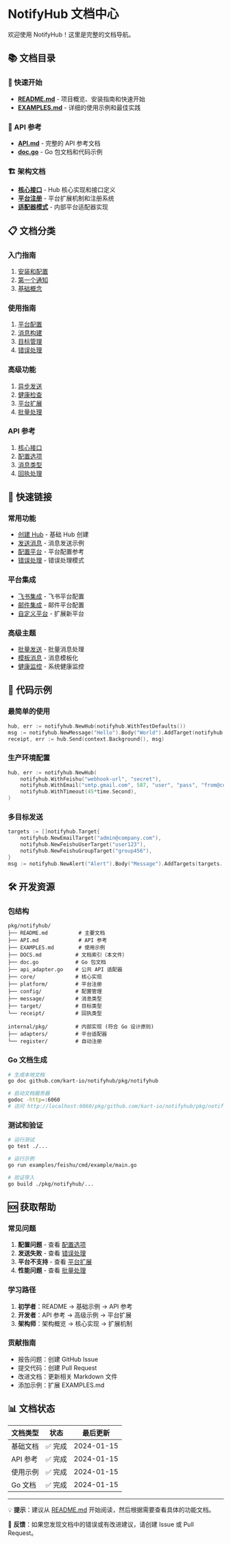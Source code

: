 # NotifyHub 文档中心

欢迎使用 NotifyHub！这里是完整的文档导航。

## 📚 文档目录

### 🚀 快速开始
- **[README.md](README.md)** - 项目概览、安装指南和快速开始
- **[EXAMPLES.md](EXAMPLES.md)** - 详细的使用示例和最佳实践

### 📖 API 参考
- **[API.md](API.md)** - 完整的 API 参考文档
- **[doc.go](doc.go)** - Go 包文档和代码示例

### 🏗️ 架构文档
- **[核心接口](core/)** - Hub 核心实现和接口定义
- **[平台注册](platform/)** - 平台扩展机制和注册系统
- **[适配器模式](adapters/)** - 内部平台适配器实现

## 📋 文档分类

### 入门指南
1. [安装和配置](README.md#安装)
2. [第一个通知](README.md#快速开始)
3. [基础概念](README.md#架构概览)

### 使用指南
1. [平台配置](EXAMPLES.md#平台配置)
2. [消息构建](EXAMPLES.md#消息构建)
3. [目标管理](EXAMPLES.md#目标管理)
4. [错误处理](EXAMPLES.md#错误处理)

### 高级功能
1. [异步发送](EXAMPLES.md#异步发送)
2. [健康检查](EXAMPLES.md#健康检查)
3. [平台扩展](EXAMPLES.md#平台扩展)
4. [批量处理](EXAMPLES.md#高级用法)

### API 参考
1. [核心接口](API.md#核心接口)
2. [配置选项](API.md#配置选项)
3. [消息类型](API.md#消息构建)
4. [回执处理](API.md#回执和状态)

## 🔗 快速链接

### 常用功能
- [创建 Hub](README.md#基本使用) - 基础 Hub 创建
- [发送消息](EXAMPLES.md#基础示例) - 消息发送示例
- [配置平台](API.md#配置选项) - 平台配置参考
- [错误处理](EXAMPLES.md#错误处理) - 错误处理模式

### 平台集成
- [飞书集成](API.md#withfeishu) - 飞书平台配置
- [邮件集成](API.md#withemail) - 邮件平台配置
- [自定义平台](EXAMPLES.md#平台扩展) - 扩展新平台

### 高级主题
- [批量发送](EXAMPLES.md#批量发送到多个目标) - 批量消息处理
- [模板消息](EXAMPLES.md#模板化消息) - 消息模板化
- [健康监控](EXAMPLES.md#定期健康检查) - 系统健康监控

## 📝 代码示例

### 最简单的使用
```go
hub, err := notifyhub.NewHub(notifyhub.WithTestDefaults())
msg := notifyhub.NewMessage("Hello").Body("World").AddTarget(notifyhub.NewEmailTarget("user@example.com")).Build()
receipt, err := hub.Send(context.Background(), msg)
```

### 生产环境配置
```go
hub, err := notifyhub.NewHub(
    notifyhub.WithFeishu("webhook-url", "secret"),
    notifyhub.WithEmail("smtp.gmail.com", 587, "user", "pass", "from@company.com", true, 30*time.Second),
    notifyhub.WithTimeout(45*time.Second),
)
```

### 多目标发送
```go
targets := []notifyhub.Target{
    notifyhub.NewEmailTarget("admin@company.com"),
    notifyhub.NewFeishuUserTarget("user123"),
    notifyhub.NewFeishuGroupTarget("group456"),
}
msg := notifyhub.NewAlert("Alert").Body("Message").AddTargets(targets...).Build()
```

## 🛠️ 开发资源

### 包结构
```
pkg/notifyhub/
├── README.md          # 主要文档
├── API.md             # API 参考
├── EXAMPLES.md        # 使用示例
├── DOCS.md           # 文档索引（本文件）
├── doc.go            # Go 包文档
├── api_adapter.go    # 公共 API 适配器
├── core/             # 核心实现
├── platform/         # 平台注册
├── config/           # 配置管理
├── message/          # 消息类型
├── target/           # 目标类型
└── receipt/          # 回执类型

internal/pkg/         # 内部实现 (符合 Go 设计原则)
├── adapters/         # 平台适配器
└── register/         # 自动注册
```

### Go 文档生成
```bash
# 生成本地文档
go doc github.com/kart-io/notifyhub/pkg/notifyhub

# 启动文档服务器
godoc -http=:6060
# 访问 http://localhost:6060/pkg/github.com/kart-io/notifyhub/pkg/notifyhub/
```

### 测试和验证
```bash
# 运行测试
go test ./...

# 运行示例
go run examples/feishu/cmd/example/main.go

# 验证导入
go build ./pkg/notifyhub/...
```

## 🆘 获取帮助

### 常见问题
1. **配置问题** - 查看 [配置选项](API.md#配置选项)
2. **发送失败** - 查看 [错误处理](EXAMPLES.md#错误处理)
3. **平台不支持** - 查看 [平台扩展](EXAMPLES.md#平台扩展)
4. **性能问题** - 查看 [批量处理](EXAMPLES.md#高级用法)

### 学习路径
1. **初学者**：README → 基础示例 → API 参考
2. **开发者**：API 参考 → 高级示例 → 平台扩展
3. **架构师**：架构概览 → 核心实现 → 扩展机制

### 贡献指南
- 报告问题：创建 GitHub Issue
- 提交代码：创建 Pull Request
- 改进文档：更新相关 Markdown 文件
- 添加示例：扩展 EXAMPLES.md

## 📊 文档状态

| 文档类型 | 状态 | 最后更新 |
|---------|------|----------|
| 基础文档 | ✅ 完成 | 2024-01-15 |
| API 参考 | ✅ 完成 | 2024-01-15 |
| 使用示例 | ✅ 完成 | 2024-01-15 |
| Go 文档 | ✅ 完成 | 2024-01-15 |

---

💡 **提示**：建议从 [README.md](README.md) 开始阅读，然后根据需要查看具体的功能文档。

📧 **反馈**：如果您发现文档中的错误或有改进建议，请创建 Issue 或 Pull Request。